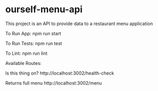 # ourself-menu-api

This project is an API to provide data to a restaurant menu application

To Run App: npm run start

To Run Tests: npm run test

To Lint: npm run lint

Available Routes:

Is this thing on?
http://localhost:3002/health-check

Returns full menu
http://localhost:3002/menu

